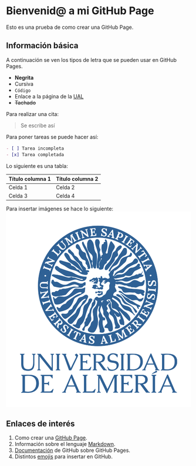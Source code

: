 # Bienvenid@ a mi GitHub Page

Esto es una prueba de como crear una GitHub Page.

## Información básica

A continuación se ven los tipos de letra que se pueden usar en GitHub Pages.

- **Negrita**
- Cursiva
- `Código`
- Enlace a la página de la [UAL](https://www.ual.es/)
- ~~Tachado~~

Para realizar una cita:
> Se escribe así
 
Para poner tareas se puede hacer así:
```markdown
- [ ] Tarea incompleta
- [x] Tarea completada
```

Lo siguiente es una tabla:

Título columna 1 | Título columna 2
---------------- | ----------------
Celda 1 | Celda 2
Celda 3 | Celda 4

Para insertar imágenes se hace lo siguiente:
![Escudo UAL](/imagenes/Escudo.png)

## Enlaces de interés

1. Como crear una [GitHub Page](https://guides.github.com/features/pages/).
2. Información sobre el lenguaje [Markdown](https://guides.github.com/features/mastering-markdown/).
3. [Documentación](https://docs.github.com/categories/github-pages-basics/) de GitHub sobre GitHub Pages.
4. Distintos [emojis](https://www.webfx.com/tools/emoji-cheat-sheet/) para insertar en GitHub.

